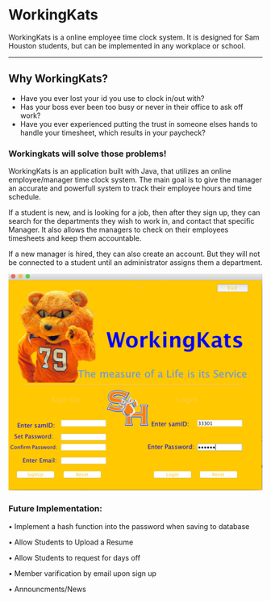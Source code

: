 # WorkingKats

WorkingKats is a online employee time clock system. It is designed for Sam Houston students, but can be implemented in any workplace or school.

------

## Why WorkingKats?

- Have you ever lost your id you use to clock in/out with?
- Has your boss ever been too busy or never in their office to ask off work?
- Have you ever experienced putting the trust in someone elses hands to handle your timesheet, which results in your paycheck?

### Workingkats will solve those problems!

WorkingKats is an application built with Java, that utilizes an online employee/manager time clock system.  The main goal is to give the manager an accurate and powerfull system to track their employee hours and time schedule. 

If a student is new, and is looking for a job, then after they sign up, they can search for the departments they wish to work in, and contact that specific Manager. It also allows the managers to check on their employees timesheets and keep them accountable.

If a new manager is hired, they can also create an account. But they will not be connected to a student until an administrator assigns them a department.

[![alt text](https://github.com/azamzow/Online-TImeSheet-Application/raw/master/login.png)](https://github.com/azamzow/Online-TImeSheet-Application/blob/master/login.png)



### Future Implementation:

•  Implement a hash function into the password when saving to database

• Allow Students to Upload a Resume

• Allow Students to request for days off

• Member varification by email upon sign up

• Announcments/News
